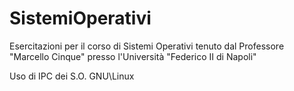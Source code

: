 # SistemiOperativi

Esercitazioni per il corso di Sistemi Operativi tenuto dal Professore "Marcello Cinque" presso l'Università "Federico II di Napoli" 

Uso di IPC dei S.O. GNU\Linux
